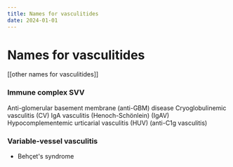 ```yaml
---
title: Names for vasculitides
date: 2024-01-01
---
```

# Names for vasculitides
[[other names for vasculitides]]


### Immune complex SVV
Anti-glomerular basement membrane (anti-GBM) disease
Cryoglobulinemic vasculitis (CV)
IgA vasculitis (Henoch-Schönlein) (IgAV)
Hypocomplementemic urticarial vasculitis (HUV) (anti-C1g vasculitis)

### Variable-vessel vasculitis
* Behçet's syndrome
 
